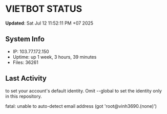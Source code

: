 # VIETBOT STATUS
**Updated**: Sat Jul 12 11:52:11 PM +07 2025

## System Info
- IP: 103.77.172.150
- Uptime: up 1 week, 3 hours, 39 minutes
- Files: 36261

## Last Activity

to set your account's default identity.
Omit --global to set the identity only in this repository.

fatal: unable to auto-detect email address (got 'root@vinh3690.(none)')
